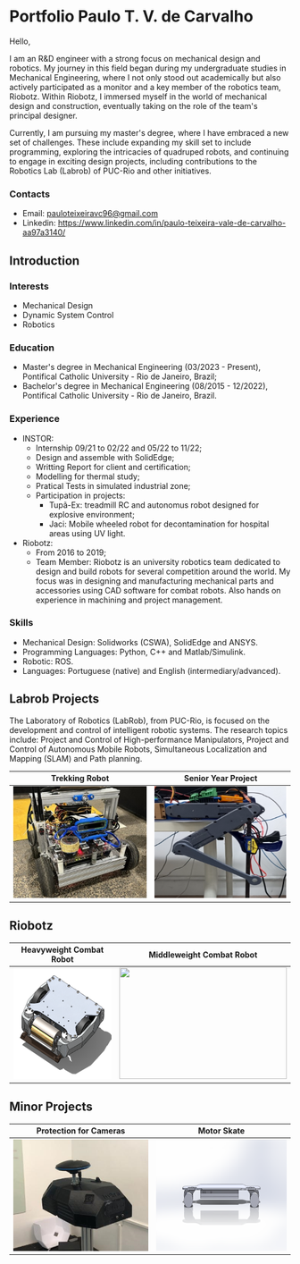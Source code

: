 # Portfolio Paulo T. V. de Carvalho

Hello,

I am an R&D engineer with a strong focus on mechanical design and robotics. My journey in this field began during my undergraduate studies in Mechanical Engineering, where I not only stood out academically but also actively participated as a monitor and a key member of the robotics team, Riobotz. Within Riobotz, I immersed myself in the world of mechanical design and construction, eventually taking on the role of the team's principal designer.

Currently, I am pursuing my master's degree, where I have embraced a new set of challenges. These include expanding my skill set to include programming, exploring the intricacies of quadruped robots, and continuing to engage in exciting design projects, including contributions to the Robotics Lab (Labrob) of PUC-Rio and other initiatives.

### Contacts

* Email: pauloteixeiravc96@gmail.com
* Linkedin: https://www.linkedin.com/in/paulo-teixeira-vale-de-carvalho-aa97a3140/

## Introduction
### Interests

* Mechanical Design
* Dynamic System Control
* Robotics

### Education

* Master's degree in Mechanical Engineering (03/2023 - Present), Pontifical Catholic University - Rio de Janeiro, Brazil;
* Bachelor's degree in Mechanical Engineering (08/2015 - 12/2022), Pontifical Catholic University - Rio de Janeiro, Brazil.

### Experience

* INSTOR:
  * Internship 09/21 to 02/22 and 05/22 to 11/22; 
  * Design and assemble with SolidEdge;
  * Writting Report for client and certification;
  * Modelling for thermal study;
  * Pratical Tests in simulated industrial zone;
  * Participation in projects:
       * Tupã-Ex:  treadmill RC and autonomus robot designed for explosive environment;
       * Jaci:  Mobile wheeled robot for decontamination for hospital areas using UV light.
* Riobotz:
  * From 2016 to 2019;
  * Team Member: Riobotz is an university robotics team dedicated to design and build robots for several competition around the world. My focus was in designing and manufacturing mechanical parts and accessories using CAD software for combat robots. Also hands on experience in machining and project management.
  
### Skills

* Mechanical Design: Solidworks (CSWA), SolidEdge and ANSYS.
* Programming Languages: Python, C++ and Matlab/Simulink.
* Robotic: ROS.
* Languages: Portuguese (native) and English (intermediary/advanced). 

## Labrob Projects

The Laboratory of Robotics (LabRob), from PUC-Rio, is focused on the development and control of intelligent robotic systems. The research topics include: Project and Control of High-performance Manipulators, Project and Control of Autonomous Mobile Robots, Simultaneous Localization and Mapping (SLAM) and Path planning. 

| Trekking Robot | Senior Year Project |
|------|------|
|  <a href="/Labrob/Trekking Robot/README.md" > <img src="Labrob/Trekking Robot/Image/Puma_Plus_competição.png" width="300" height="200">  | <a href="/Senior year project/README.md" > <img src="Senior year project/Image/perna_teste.png" width="300" height="200">  |

## Riobotz
<!-- | Heavyweight Combat Robot |  Middleweight Combat Robot | Lightweight Combat Robot | Beetleweight | -->
<!-- | ------------------------- |  ------------- |------------- | ------------- | -->

| Heavyweight Combat Robot | Middleweight Combat Robot |
| -- | -- |
|   <img src="Riobotz/Image/maximus.png" width="300" height="200">  |  <img src="Riobotz/Image/Middle_weight_MF.png" width="300" height="200"> |

## Minor Projects


| Protection for Cameras | Motor Skate |
| ------------------------- | ------------- |
| <a href="/Minors Projects/fu2re/README.md" > <img src="Minors Projects/fu2re/Assembled.png" width="300" height="200"> | <img src="Minors Projects/Extras/Skate.PNG" width="300" height="200"> |  
